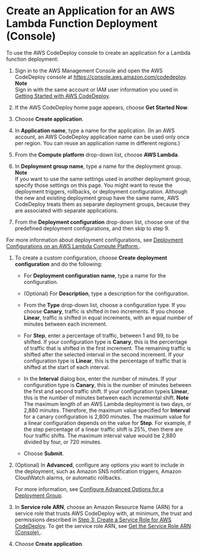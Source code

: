 # Create an Application for an AWS Lambda Function Deployment \(Console\)<a name="applications-create-lambda"></a>

To use the AWS CodeDeploy console to create an application for a Lambda function deployment:

1. Sign in to the AWS Management Console and open the AWS CodeDeploy console at [https://console\.aws\.amazon\.com/codedeploy](https://console.aws.amazon.com/codedeploy)\.
**Note**  
Sign in with the same account or IAM user information you used in [Getting Started with AWS CodeDeploy](getting-started-codedeploy.md)\.

1. If the AWS CodeDeploy home page appears, choose **Get Started Now**\.

1. Choose **Create application**\.

1. In **Application name**, type a name for the application\. \(In an AWS account, an AWS CodeDeploy application name can be used only once per region\. You can reuse an application name in different regions\.\)

1. From the **Compute platform** drop\-down list, choose **AWS Lambda**\.

1. In **Deployment group name**, type a name for the deployment group\.
**Note**  
If you want to use the same settings used in another deployment group, specify those settings on this page\. You might want to reuse the deployment triggers, rollbacks, or deployment configuration\. Although the new and existing deployment group have the same name, AWS CodeDeploy treats them as separate deployment groups, because they are associated with separate applications\.

1.  From the **Deployment configuration** drop\-down list, choose one of the predefined deployment configurations, and then skip to step 9\.

   For more information about deployment configurations, see [ Deployment Configurations on an AWS Lambda Compute Platform ](deployment-configurations.md#deployment-configuration-lambda)\.

1. To create a custom configuration, choose **Create deployment configuration** and do the following:

   + For **Deployment configuration name**, type a name for the configuration\.

   + \(Optional\) For **Description**, type a description for the configuration\.

   + From the **Type** drop\-down list, choose a configuration type\. If you choose **Canary**, traffic is shifted in two increments\. If you choose **Linear**, traffic is shifted in equal increments, with an equal number of minutes between each increment\.

   + For **Step**, enter a percentage of traffic, between 1 and 99, to be shifted\. If your configuration type is **Canary**, this is the percentage of traffic that is shifted in the first increment\. The remaining traffic is shifted after the selected interval in the second increment\. If your configuration type is **Linear**, this is the percentage of traffic that is shifted at the start of each interval\.

   + In the **Interval** dialog box, enter the number of minutes\. If your configuration type is **Canary**, this is the number of minutes between the first and second traffic shift\. If your configuration typeis **Linear**, this is the number of minutes between each incremental shift\.
**Note**  
The maximum length of an AWS Lambda deployment is two days, or 2,880 minutes\. Therefore, the maximum value specified for **Interval** for a canary configuration is 2,800 minutes\. The maximum value for a linear configuration depends on the value for **Step**\. For example, if the step percentage of a linear traffic shift is 25%, then there are four traffic shifts\. The maximum interval value would be 2,880 divided by four, or 720 minutes\.

   + Choose **Submit**\.

1. \(Optional\) In **Advanced**, configure any options you want to include in the deployment, such as Amazon SNS notification triggers, Amazon CloudWatch alarms, or automatic rollbacks\.

   For more information, see [Configure Advanced Options for a Deployment Group](deployment-groups-configure-advanced-options.md)\. 

1. In **Service role ARN**, choose an Amazon Resource Name \(ARN\) for a service role that trusts AWS CodeDeploy with, at minimum, the trust and permissions described in [Step 3: Create a Service Role for AWS CodeDeploy](getting-started-create-service-role.md)\. To get the service role ARN, see [Get the Service Role ARN \(Console\) ](getting-started-create-service-role.md#getting-started-get-service-role-console)\.

1. Choose **Create application**\. 